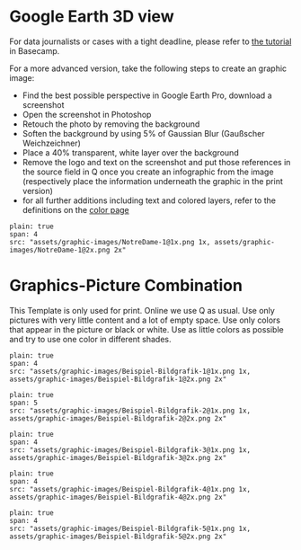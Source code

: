 # Google Earth 3D view

For data journalists or cases with a tight deadline, please refer to [the tutorial](https://3.basecamp.com/3500782/buckets/10878677/documents/1598132399#__recording_1793630293) in Basecamp.

For a more advanced version, take the following steps to create an graphic image:
- Find the best possible perspective in Google Earth Pro, download a screenshot
- Open the screenshot in Photoshop
- Retouch the photo by removing the background
- Soften the background by using 5% of Gaussian Blur (Gaußscher Weichzeichner)
- Place a 40% transparent, white layer over the background
- Remove the logo and text on the screenshot and put those references in the source field in Q once you create an infographic from the image (respectively place the information underneath the graphic in the print version)
- for all further additions including text and colored layers, refer to the definitions on the [color page](https://nzzdev.github.io/Storytelling-Styleguide/#/colors)

```image
plain: true
span: 4
src: "assets/graphic-images/NotreDame-1@1x.png 1x, assets/graphic-images/NotreDame-1@2x.png 2x"
```

# Graphics-Picture Combination

This Template is only used for print. Online we use Q as usual. Use only pictures with very little content and a lot of empty space. Use only colors that appear in the picture or black or white. Use as little colors as possible and try to use one color in different shades.

```image
plain: true
span: 4
src: "assets/graphic-images/Beispiel-Bildgrafik-1@1x.png 1x, assets/graphic-images/Beispiel-Bildgrafik-1@2x.png 2x"
```

```image
plain: true
span: 5
src: "assets/graphic-images/Beispiel-Bildgrafik-2@1x.png 1x, assets/graphic-images/Beispiel-Bildgrafik-2@2x.png 2x"
```

```image
plain: true
span: 4
src: "assets/graphic-images/Beispiel-Bildgrafik-3@1x.png 1x, assets/graphic-images/Beispiel-Bildgrafik-3@2x.png 2x"
```

```image
plain: true
span: 4
src: "assets/graphic-images/Beispiel-Bildgrafik-4@1x.png 1x, assets/graphic-images/Beispiel-Bildgrafik-4@2x.png 2x"
```

```image
plain: true
span: 4
src: "assets/graphic-images/Beispiel-Bildgrafik-5@1x.png 1x, assets/graphic-images/Beispiel-Bildgrafik-5@2x.png 2x"
```

